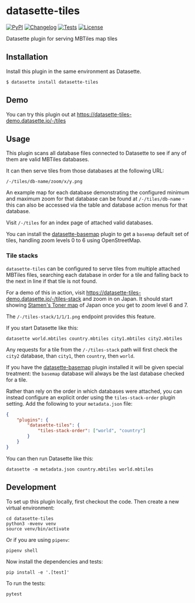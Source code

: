 # datasette-tiles

[![PyPI](https://img.shields.io/pypi/v/datasette-tiles.svg)](https://pypi.org/project/datasette-tiles/)
[![Changelog](https://img.shields.io/github/v/release/simonw/datasette-tiles?include_prereleases&label=changelog)](https://github.com/simonw/datasette-tiles/releases)
[![Tests](https://github.com/simonw/datasette-tiles/workflows/Test/badge.svg)](https://github.com/simonw/datasette-tiles/actions?query=workflow%3ATest)
[![License](https://img.shields.io/badge/license-Apache%202.0-blue.svg)](https://github.com/simonw/datasette-tiles/blob/main/LICENSE)

Datasette plugin for serving MBTiles map tiles

## Installation

Install this plugin in the same environment as Datasette.

    $ datasette install datasette-tiles

## Demo

You can try this plugin out at https://datasette-tiles-demo.datasette.io/-/tiles

## Usage

This plugin scans all database files connected to Datasette to see if any of them are valid MBTiles databases.

It can then serve tiles from those databases at the following URL:

    /-/tiles/db-name/zoom/x/y.png

An example map for each database demonstrating the configured minimum and maximum zoom for that database can be found at `/-/tiles/db-name` - this can also be accessed via the table and database action menus for that database.

Visit `/-/tiles` for an index page of attached valid databases.

You can install the [datasette-basemap](https://datasette.io/plugins/datasette-basemap) plugin to get a `basemap` default set of tiles, handling zoom levels 0 to 6 using OpenStreetMap.

### Tile stacks

`datasette-tiles` can be configured to serve tiles from multiple attached MBTiles files, searching each database in order for a tile and falling back to the next in line if that tile is not found.

For a demo of this in action, visit https://datasette-tiles-demo.datasette.io/-/tiles-stack and zoom in on Japan. It should start showing [Stamen's Toner map](maps.stamen.com) of Japan once you get to zoom level 6 and 7.

The `/-/tiles-stack/1/1/1.png` endpoint provides this feature.

If you start Datasette like this:

    datasette world.mbtiles country.mbtiles city1.mbtiles city2.mbtiles

Any requests for a tile from the `/-/tiles-stack` path will first check the `city2` database, than `city1`, then `country`, then `world`.

If you have the [datasette-basemap](https://datasette.io/plugins/datasette-basemap) plugin installed it will be given special treatment: the `basemap` database will always be the last database checked for a tile.

Rather than rely on the order in which databases were attached, you can instead configure an explicit order using the `tiles-stack-order` plugin setting. Add the following to your `metadata.json` file:

```json
{
    "plugins": {
        "datasette-tiles": {
            "tiles-stack-order": ["world", "country"]
        }
    }
}
```

You can then run Datasette like this:

    datasette -m metadata.json country.mbtiles world.mbtiles

## Development

To set up this plugin locally, first checkout the code. Then create a new virtual environment:

    cd datasette-tiles
    python3 -mvenv venv
    source venv/bin/activate

Or if you are using `pipenv`:

    pipenv shell

Now install the dependencies and tests:

    pip install -e '.[test]'

To run the tests:

    pytest
